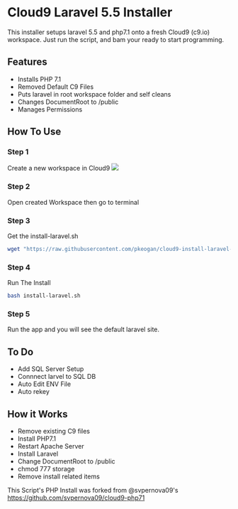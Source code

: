 # Cloud9 Laravel 5.5 Installer
This installer setups laravel 5.5 and php7.1 onto a fresh Cloud9 (c9.io) workspace. Just run the script, and bam your ready to start programming. 

## Features
- Installs PHP 7.1
- Removed Default C9 Files
- Puts laravel in root workspace folder and self cleans
- Changes DocumentRoot to /public
- Manages Permissions

## How To Use
### Step 1
Create a new workspace in Cloud9
<img src="https://github.com/pkeogan/cloud9-install-laravel-5.5/blob/master/step-2.png">
### Step 2
Open created Workspace then go to terminal
### Step 3
Get the install-laravel.sh
```sh
wget "https://raw.githubusercontent.com/pkeogan/cloud9-install-laravel-5.5/v0.1/install-laravel.sh"
```
### Step 4
Run The Install
```sh
bash install-laravel.sh
```
### Step 5
Run the app and you will see the default laravel site.

## To Do
- Add SQL Server Setup
- Connnect larvel to SQL DB
- Auto Edit ENV File
- Auto rekey 

## How it Works

- Remove existing C9 files
- Install PHP7.1
- Restart Apache Server
- Install Laravel
- Change DocumentRoot to /public
- chmod 777 storage
- Remove install related items


This Script's PHP Install was forked from @svpernova09's https://github.com/svpernova09/cloud9-php71
